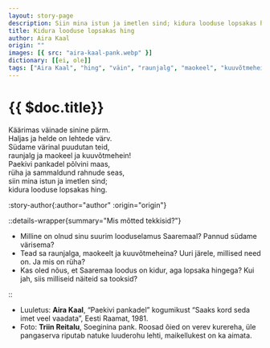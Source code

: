 ```yaml
---
layout: story-page
description: Siin mina istun ja imetlen sind; kidura looduse lopsakas hing
title: Kidura looduse lopsakas hing
author: Aira Kaal
origin: ""
images: [{ src: "aira-kaal-pank.webp" }]
dictionary: [[ei, ole]]
tags: ["Aira Kaal", "hing", "väin", "raunjalg", "maokeel", "kuuvõtmehein", "pank", "luule", "paekivi", "sinine"]
---
```



# {{ $doc.title}}


Käärimas väinade sinine pärm. \
Haljas ja helde on lehtede värv. \
Südame värinal puudutan teid, \
raunjalg ja maokeel ja kuuvõtmehein! \
Paekivi pankadel põlvini maas, \
rüha ja sammaldund rahnude seas, \
siin mina istun ja imetlen sind; \
kidura looduse lopsakas hing.


:story-author{:author="author" :origin="origin"}

::details-wrapper{summary="Mis mõtted tekkisid?"}

- Milline on olnud sinu suurim looduselamus Saaremaal? Pannud südame värisema?
- Tead sa raunjalga, maokeelt ja kuuvõtmeheina? Uuri järele, millised need on. Ja mis on rüha?
- Kas oled nõus, et Saaremaa loodus on kidur, aga lopsaka hingega? Kui jah, siis milliseid näiteid sa tooksid?

::


<details-wrapper summary="Allikad" icon="icon-park-outline:document-folder">

- Luuletus: **Aira Kaal**, “Paekivi pankadel” kogumikust “Saaks kord seda imet veel vaadata”, Eesti Raamat, 1981.
- Foto: **Triin Reitalu**, Soeginina pank. Roosad õied on verev kurereha, üle pangaserva riputab natuke luuderohu lehti, maikellukest on ka aimata.

</details-wrapper>
